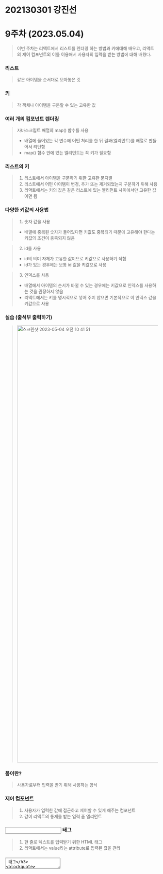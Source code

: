 # 202130301 강진선

# 9주차 (2023.05.04)

> 이번 주차는 리액트에서 리스트를 렌더링 하는 방법과 키에대해 배우고, 리액트의 제어 컴포넌트외 이를 이용해서 사용자의 입력을 받는 방법에 대해 배웠다.

### 리스트

> 같은 아이템을 순서대로 모아놓은 것

### 키

> 각 객체나 아이템을 구분할 수 있는 고유한 값

### 여러 개의 컴포넌트 렌더링

> 자바스크립트 배열의 map() 함수를 사용
>
> - 배열에 들어있는 각 변수에 어떤 처리를 한 뒤 결과(엘리먼트)를 배열로 만들어서 리턴함
> - map() 함수 안에 있는 엘리먼트는 꼭 키가 필요함

### 리스트의 키

> 1. 리스트에서 아이템을 구분하기 위한 고유한 문자열
> 2. 리스트에서 어떤 아이템이 변경, 추가 또는 제거되었는지 구분하기 위해 사용
> 3. 리액트에서는 키의 값은 같은 리스트에 있는 엘리먼트 사이에서만 고유한 값이면 됨

### 다양한 키값의 사용법

> 1. 숫자 값을 사용
>
> - 배열에 중복된 숫자가 들어있다면 키값도 중복되기 때문에 고유해야 한다는 키값의 조건이 충족되지 않음

> 2. id를 사용
>
> - id의 의미 자체가 고유한 값이므로 키값으로 사용하기 적합
> - id가 있는 경우에는 보통 id 값을 키값으로 사용

> 3. 인덱스를 사용
>
> - 배열에서 아이템의 순서가 바뀔 수 있는 경우에는 키값으로 인덱스를 사용하는 것을 권장하지 않음
> - 리액트에서는 키를 명시적으로 넣어 주지 않으면 기본적으로 이 인덱스 값을 키값으로 사용

### 실습 (출석부 출력하기)

> <img width="1440" alt="스크린샷 2023-05-04 오전 10 41 51" src="https://user-images.githubusercontent.com/126742685/236090868-a6c8e5b7-e666-466a-af7a-2b80dafc7df5.png">

### 폼이란?

> 사용자로부터 입력을 받기 위해 사용하는 양식

### 제어 컴포넌트

> 1. 사용자가 입력한 값에 접근하고 제어할 수 있게 해주는 컴포넌트
> 2. 값이 리액트의 통제를 받는 입력 폼 엘리먼트

### <input type="text"> 태그

> 1. 한 줄로 텍스트를 입력받기 위한 HTML 태그
> 2. 리액트에서는 value라는 attribute로 입력된 값을 관리

### <textarea> 태그

> 1. 여러 줄에 걸쳐서 텍스트를 입력받기 위한 HTML 태그
> 2. 리액트에서는 value라는 attribute로 입력된 값을 관리

### <select> 태그

> 1. 드롭다운 목록을 보여주기 위한 HTML 태그
> 2. 여러 가지 옵션 중에서 하나 또는 여러 개를 선택할 수 있는 기능을 제공
> 3. 리액트에서는 value라는 attribute로 선택된 옵션의 값을 관리

### <input type="file"> 태그

> 1. 디바이스의 저장 장치로부터 사용자가 하나 또는 여러 개의 파일을 선택할 수 있게 해주는 HTML 태그
> 2. 서버로 파일을 업로드하거나 리액트에서는 비제어 컴포넌트가 됨

### 여러 개의 입력 다루기

> 컴포넌트에 여러 개의 state를 선언하여 각각의 입력에 대해 사용하면 됨

### input Null Value

> value prop은 넣되 자유롭게 입력할 수 있게 만들고 싶을 경우, 값에 undefined 또는 null을 넣으면 됨

### 실습 (사용자 정보 입력받기)

> <img width="1440" alt="스크린샷 2023-05-04 오전 11 51 35" src="https://user-images.githubusercontent.com/126742685/236102295-0f65f698-0c5b-4c72-9470-fdf54ab89032.png">

### Shared state

> 하위 컴포넌트가 공통된 부모 컴포넌트의 state를 공유하여 사용하는 것

### state 끌어올리기

> 하위 컴포넌트의 state를 공통된 부모 컴포넌트로 끌어올려서 공유하는 방식

### 실습 (섭씨온도와 화씨온도 표시하기)

> <img width="1440" alt="스크린샷 2023-05-04 오후 12 31 19" src="https://user-images.githubusercontent.com/126742685/236106956-a66136ea-09fd-41be-94e5-5029cd6b00c5.png">


# 8주차 (2023.04.27)

> 이번 시간은 이벤트와 렌더링에 대해 배웠다.

### 이벤트란?

> 사용자가 버튼을 클릭하는 등의 사건을 의미

### 이벤트 처리하기

> 1. DOM의 이벤트
>
> - 이벤트의 이름을 모두 소문자로 표시
> - 이벤트를 처리할 함수를 문자열로 전달

> 2. 이벤트 핸들러
>
> - 이벤트가 발생했을 때 해당 이벤트를 처리하는 함수
> - 이벤트 리스너라고 부르기도 함
> - 클래스 컴포넌트
> - - 클래스의 함수로 정의하고 생성자에서 바인딩해서 사용
> - - 클래스 필드 문법도 사용가능
> - 함수 컴포넌트
> - - 함수 안에 함수로 정의하거나 arrow function을 사용해서 정의

### arguments 전달하기

> 1. Argument란?
>
> - 함수에 전달할 데이터
> - 피라미터 또는 매개변수라고 부르기도 함

> 2. 클래스 컴포넌트
>
> - arrow function을 사용하거나 Fuction.prototype.bind를 사용

> 3. 함수 컴포넌트
>
> - 이벤트 핸들러 호출 시 원하는 순서대로 매개변수를 넣어서 사용

#### 실습 (클릭 이벤트 처리하기)

> <img width="1440" alt="스크린샷 2023-04-27 오전 10 47 41" src="https://user-images.githubusercontent.com/126742685/234739991-44daa861-d13e-4c6e-9b0a-c98026c00f06.png">

### 조건부 렌더링

> 조건에 따라 렌더링의 결과가 달라지도록 하는 것

### 엘리먼트 변수

> - 리액트 엘리먼트를 변수처럼 저장해서 사용하는 방법

### 인라인 조건

> 1. 조건문을 코드 안에 집어넣는 것

> 2. 인라인 if
>
> - if문을 필요한 곳에 직접 집어넣어서 사용하는 방법
> - 논리 연산자 &&를 사용(AND 연산)
> - 앞에 나오는 조건문이 true일 경우에만 뒤에 나오는 엘리먼트를 렌더링

> 3. 인라인 if-Else
>
> - if-Else문을 필요한 곳에 직접 넣어서 사용하는 방법
> - 삼향 연산자?를 사용
> - 앞에 나오는 조건문이 true면 첫 번째 항목을 리턴, false면 두 번째 항목을 리턴
> - 조건에 따라 각기 다른 엘리먼트를 렌더링하고 싶을 때 사용

### 컴포넌트 렌더링 막기

> 1. 리액트에서는 null을 리턴하면 렌더링되지 않음

> 2. 특정 컴포넌트를 렌더링하고 싶지 않을 경우 null을 리턴하면 됨

### 실습 (로그인 여부를 나타내는 툴바 만들기)

> <img width="1440" alt="스크린샷 2023-04-27 오후 12 15 14" src="https://user-images.githubusercontent.com/126742685/234750794-f2c5201f-a543-46ff-8243-5aa1c8be1c4b.png">

# 7주차 (2023.04.13)

> 오늘은 가장 많이 사용하는 훅에 대해 배웠다.
> state와 effect를 잘 알아 두어야 한다.

### 훅

> 1. 리액트의 state와 생명주기 기능에 갈고리를 걸어 원하는 시점에
>    정해진 함수를 실행되도록 만든 것

> 2. useState()
>
> - state를 사용하기 위한 훅
> - 함수 컴포넌트에서는 기본적으로 state라는 것을 제공하지 않음
> - 클래스 컴포넌트처럼 state를 사용하고 싶으면 useState() 훅을
>   사용해야함
> - 사용법
> - - const [변수명, set함수명] = useState (초깃값);
> - - 변수 각각에 대해 set 함수가 따로 존재함

```
useState() 훅을 사용하는 예제 코드

import React, {useState} from "react";

function Counter(props) {
  var count = 0;

  return (
    <div>
      <p>총 {count}번 클릭했습니다.</p>
      <button onClick={() => count++}>
          클릭
      </button>
    </div>
  );
}

```

> 3. useEffect()
>
> - 사이드 이펙트를 수행하기 위한 훅
> - 사이드 이펙트란 서버에서 데이터를 받아오거나 수동으로 DOM을
>   변경하는 등의 작업
> - useEffect() 훅만으로 클래스 컴포넌트의 생명주기
>   함수들과 동일한 기능을 수행할 수 있음
> - 사용법
> - - useEffect(이펙트 함수, 의존성 배열);
> - - 의존성 배열 안에 있는 변수 중에 하나라도 값이 변경되었을 때
>     이펙트 함수가 실행됨
> - - 의존성 배열에 빈 배열([])을 넣으면 언마운트시에 단 한 번씩만
>     실행됨
> - 의존성 배열 생략 시 컴포넌트가 업데이트될 때마다 호출됨
> - 선언된 컴포넌트의 props와 state에 접근할 수 있음
> - useEffect()에서 리턴하는 함수는 컴포넌트 마운트가 해제될 때 호출됨

```
useEffect()를 사용한 예제 코드

import React, {useState, useEffect} from "react";

function Counter(props) {
  const [count, setCount] = useState(0);

  useEffect(() => {
    document.title = '총 ${count}번 클릭했습니다.';
  });

  return (
    <div>
      <p>총 {count}번 클릭했습니다.</p>
      <button onClick={() => setCount(count +1)}>
        클릭
      </button>
    </div>
  );
}
```

> 4. useMemo()
>
> - Memoized value를 리턴하는 훅
> - 연산량이 높은 작업이 매번 렌더링될 때마다 반복되는 것을 피하기 위해 사용
> - 렌더링이 일어나는 동안 실행되므로 렌더링이 일어나는 동안 실행돼서는 안될
>   작업을 useMemo()에 넣으면 안 됨
> - 사용법
> - - const memoizedValue = useMemo(값 생성 함수, 의존성 배열);
> - - 의존성 배열에 들어있는 변수가 변했을 경우에만 새로 값 생성 함수를 호출하여
>     결괏값을 반환함
> - - 그렇지 않은 경우에는 기존 함수의 결괏값을 그대로 반환함
> - - 의존성 배열을 넣지 않을 경우 렌더링이 일어날 때마다 매번 값 생성
>     함수가 실행되므로 의미가 없음

> 5. useCallback()
>
> - useMemo() 훅과 유사하지만 값이 아닌 함수를 반환한다는 점이 다름
> - useCallback(콜백 함수, 의존성 배열);은 useMemo(() => 콜백 함수,
>   의존성 배열);과 동일 훅을 사용하여 불필요한 함수 재정의 작업을 없애는 것
> - 사용법
> - - const memoizedCallback = useCallback(콜백 함수, 의존성 배열);
> - - 의존성 배열에 들어있는 변수가 변했을 경우에만 콜백 함수를 다시 정의해서 리턴함.

> 6. useRef()
>
> - 레퍼런스를 사용하기 위한 훅
> - 레퍼런스란 특정 컴포넌트에 접근할 수 있는 객체를 의미
> - 매번 렌더링될 때마다 항상 같은 레퍼런스 객체를 반환
> - 사용법
> - - const refContainer = useRef(초깃값);
> - - current라는 속성을 통해서 접근

### 훅의 규칙

> 1. 무조건 최상위 레벨에서만 호출해야함
>
> - 반복문이나 조건문 또는 중첩된 함수들 안에서 훅을 호출하면 안 됨
> - 컴포넌트가 렌더링될 때마다 매번 같은 순서로 호출되어야 함

> 2. 리액트 함수 컴포넌트에서만 훅을 호출해야 함
>
> - 혹은 리액트 함수 컴포넌트에서 호출하거나 직접 만든 커스텀
>   훅에서만 호출할 수 있음

### 커스텀 훅

> 1. 이름이 use로 시작하고 내부에서 다른 훅을 호출하는 단순한 자바스크립트 함수
> 2. 파라미터로 무엇을 받을지, 어떤 것을 리턴해야 할지를 개발자가 직접 정할 수 있음
> 3. 중복되는 로직을 커스텀 훅으로 추출하여 재사용성을 높이기
> 4. 이름이 use로 시작하지 않으면 특정 함수의 내부에서 훅을 호출하는지를 알 수 없기
>    때문에 훅의 규칙 위반 여부를 자동으로 확인할 수 없음

### 실습 (훅을 사용한 컴포넌트 개발)

> <img width="1440" alt="스크린샷 2023-04-13 오전 11 36 21" src="https://user-images.githubusercontent.com/126742685/231633606-c1051869-b6bd-4530-ad45-33b9d0782c9c.png">

# 6주차 (2023.04.06)

> 오늘은 컴포넌트 추출과 실습에 이미지를 넣어봤다.
> State에 대해 배웠다.

### 컴포넌트 추출

> 1. 큰 컴포넌트에서 일부를 추출해서 새로운 컴포넌트를 만드는 것
> 2. 기능 단위로 구분하는 것이 좋고, 나중에 곧바로 재사용이 가능한
>    형태로 추출하는 것이 좋음

#### 실습(댓글 컴포넌트 만들기)

> <img width="1440" alt="image" src="https://user-images.githubusercontent.com/126742685/230256786-91235bad-11f5-42a8-af11-ea9f57ed61c0.png">

### State

> 1. 리액트 컴포넌트의 변경 가능한 데이터
> 2. 컴포넌트를 개발하는 개발자가 직접 정의해서 사용
> 3. state가 변경될 경우 컴포넌트가 재렌더링됨
> 4. 렌더링이나 데이터 흐름에 사용되는 값만 state에 포함시켜야 함

### State의 특징

> 1. 자바스크립트 객체 형태로 존재
>
> 2. 직접적인 변경이 불가능 함
>
> 3. 클래스 컴포넌트
>
> - 생성자에서 모든 state를 한 번에 정의
> - state를 변경하고자 할 때에는 꼭 setState()함수를 사용해야 함
>
> 4. 함수 컴포넌트
>
> - useState()훅을 사용하여 각각의 state를 정의
> - 각 state별로 주어지는 set함수를 사용하여 state 값을 변경

### 생명주기

> 1. 마운트
>
> - 컴포넌트가 생성될 떼
> - componentDidMount()
>
> 2. 업데이트
>
> - 컴포넌트의 props가 변경될 때
> - setState() 함수 호출에 의해 state가 변경될 때
>
> 3. 언마운트
>
> - 상위 컴포넌트에서 현재 컴포넌트를 더 이상 화면에 표시
>   하지 않게 될 때
> - componentWillUnmount()
>
> 4. 컴포넌트는 계속 존재하는 것이 아니라 시간의
>    흐름에 따라 생성되고 업데이트되다가 사라지는 과정을
>    겪음

#### 실습(State 사용해보기)

> <img width="1440" alt="스크린샷 2023-04-06 오후 12 09 19" src="https://user-images.githubusercontent.com/126742685/230262914-79f4b18a-8bc7-4a44-895d-de145dd58bef.png">

# 5주차 (2023.03.30)

> 이번주는 리액트 엘리먼트 개념과 특징,
> props와 컴포넌트 대해 배웠다.

### 엘리먼트의 정의

> 1. 리액트 앱의 가장 작은 빌딩 블록들
> 2. 화면에 나타나는 내용을 기술하는 자바스크립트 객체
> 3. 리액트 엘리먼트는 DOM 엘리먼트의 가상 표현

### 엘리먼트의 생김새

> 1. 엘리먼트는 자바스크립트 객체 형태로 존재
> 2. 컴포넌트 유형과 속성 및 내부의 모든 자식에 대한 정보를
>    포함하고 있는 일반적인 자바스크립트 객체

### 엘리먼트의 특징

> 1. 불변성을 갖고 있음
> 2. 엘리먼트 생성 후에는 자식이나 속성을 바꿀 수 없음.

### 엘리먼트 렌더링하기

> 1. 렌더링을 위해 ReactDOM의 render()라는 함수를 사용
>
> - 리액트 엘리먼트를 HTML 엘리먼트에 렌더링하는 역할
>
> 2. 렌더링 되는 과정을 Virtual DOM에서 실제 DOM으로 이동하는 과정

### 렌더링된 엘리먼트 업데이트하기

> 1. 엘리먼트는 한 번 생성되면 바꿀 수 없기 때문에 엘리먼트를
>    업데이트하기 위해서는 다시 생성해야 함.
> 2. 기존 엘리먼트를 변경하는 것이 아니라 새로운
>    엘리먼트를 생성해서 바꿔치기 하는 것

```
실습: 시계 만들기
import React from "react";

function Clock(props) {
  return (
    <div>
      <h1>안녕, 리액트</h1>
      <h2>현재 시간: {new Date().toLocaleTimeString()}</h2>
    </div>
  );
}

export default Clock;
```

### 리액트 컴포넌트

> 1. 컴포넌트 기반 구조
>
> - 작은 컴포넌트들이 모여서 하나의 컴포넌트를 구석하고 이러한 컴포넌트들이 모여서 전체 페이지를 구성
>
> 2. 개념적으로는 자바스크립트의 함수와 비슷함
>
> - 속성들을 입력으로 받아서 그에 맞는 리액트 엘리먼트를 생성하여
>   리턴함.

### Props

#### Props의 개념

> 1. 리액트 컴포넌트의 속성
> 2. 컴포넌트에 전달할 다양한 정보를 담고 있는 자바스크립트 객체

#### Props의 특징

> 1. JSX를 사용할 경우 컴포넌트에 키-값 쌍 형태로 넣어 주면 됨
> 2. 문자열 이외에 정수, 변수, 그리고 다른 컴포넌트 등이 들어갈
>    경우에는 중괄호를 사용해서 감싸주어야 함
> 3. JSX를 사용하지 않는 경우에는 createElement() 함수의 두 번째
>    파라미터로 자바스크립트 객체를 넣어 주면 됨

### 컴포넌트 만들기

> 1. 컴포넌트의 종류
>
> - 클래스 컴포넌트와 함수 컴포넌트로 나뉨
>
> 2. 함수 컴포넌트
>
> - 함수 형태로 된 컴포넌트
>
> 3. 클래스 컴포넌트
>
> - ES6의 클래스를 사용하여 만들어진 컴포넌트
>
> 4. 컴포넌트 이름 짓기
>
> - 컴포넌트의 이름은 항상 대문자로 시작해야 함
> - 소문자로 시작할 경우 컴포넌트를 DOM 태그로 인식하기 때문
>
> 5. 컴포넌트 렌더링
>
> - 컴포넌트로부터 엘리먼트를 생성하여 이를 리액트 DOM에 전달

### 컴포넌트 합성

> 여러 개의 컴포넌트를 합쳐서 하나의 컴포넌트를 만드는 것

# 4주차 (2023.03.23)

> 오늘은 npm start를 하고, 웹사이트에 직접 리액트를 연동했다.
> 그리고 프로젝트를 생성한 뒤 repository를 삭제했다.

> 터미널에 git config --global user.name,
> git config --global user.email을 입력하여 사용자 이름과,
> 이메일을 추가하였다.
> 새롭게 23-React1을 생성해서 커밋했다.

> JSX는 자바스크립트 문법을 확장시킨 것이기 때문에, 모든 자바스크립트 문법을
> 지원한다.

```
  const name = '소플';
  const element = <h1>안녕, {name}</h1>

  ReactDOM.render(
      element,
      document.getElementById('root')
  );
```

> 위의 코드에서 엘리먼트를 선언하는 부분의 코드처럼 HTML과 자바스크립트가 섞인
> 형태로 코드를 작성하면 된다.
> XML/HTML 코드를 사용하다가 중간에 자바스크립트 코드를 사용하고 싶으면
> 중괄호를 써서 묶어주면 된다.

### JSX의 역할

> 1. JSX로 작성된 코드는 모두 자바스크립트 코드로 변환
> 2. 리액트는 JSX 코드를 모두 createElement() 함수를 사용하는 코드로 변환

### JSX의 장점

> 1. 코드가 간결해짐
> 2. 가독성 향상
> 3. Injection Attack을 방어함으로써 보안성이 올라감

### JSX 사용법

> 1. 기본적으로 모든 자바스크립트 문법을 지원
> 2. 자바스크립트에 XML과 HTML을 섞어서 사용
> 3. 중괄호를 사용하여 자바스크립트 코드를 삽입

# 3주차 (2023.03.16)

> 오늘은 Node.js를 설치하는 작업을 였다. git.bash를 이용하여 설치한 node.js의 버전을 확인하였다.
> 리액트는 사용자와 웹사이트의 상호작용을 돕는 인터페이스를 만들기 위한 자바스크립트 기능 모음집이다.

> Virtual DOM은 가상의 DOM이다. DOM을 뭔지 확인하기 위해 크롬 개발자 도구를 열어 콘솔 탭에서 document라고 입력하면
> 웹사이트의 정보가 모두 담겨있는 DOM 이 나온다.

### 리액트의 장점

> 1. 빠른 업데이트와 렌더링 속도
> 2. 재사용성이 높은 컴포넌트 기반 구조
> 3. 메타(구 페이스북)의 든든한 지원
> 4. 활발한 지식 공유와 커뮤니티
> 5. 리액트 네이티브를 통한 모바일 앱 개발 기능

> 화면을 업데이트하면 DOM이 수정된다는 말과 동일하다. 기존의 방식으로 화면을 업데이트 하려면 DOM을 직접 수정해야하는데,
> 리액트는 DOM을 직접 수정하는 것이 아니라 업데이트해야 할 최소한의 부분만을 찾아서 업데이트한다.
> 그리고 검색된 부분만을 업데이트하고 다시 렌더링하면서 변경된 내용을 빠르게 사용자에게 보여줄 수 있는 것이다.

> 리액트의 두 번째 장점은 컴포넌트 기반의 구조이다. 컴포넌트는 구성요소라는 뜻을 갖고 있는데, 리액트는 모든 페이지가 컴포넌트로
> 구성되어 있고, 하나의 컴포넌트는 또 다른 여러 개의 컴포넌트의 조합으로 구성될 수 있다.

> 재사용성은 다시 사용이 가능한 성질을 의미한다.

> <http://blog.naver.com/storyphoto/viewer.jsp?src=https%3A%2F%2Fblogfiles.pstatic.net%2FMjAyMjA3MjhfMjU3%2FMDAxNjU4OTk0OTQ3MDM0.lgrOn1_wxnYb1dZO0xtiLiCafvIRhnVK-01i38vctlcg.9wdWFMedLBkdIC3Nrqy4eNY_0CzRw4aPBLjsGx63xGwg.PNG.kkag8997%2F%25EC%258A%25A4%25ED%2581%25AC%25EB%25A6%25B0%25EC%2583%25B7_2022-07-28_%25EC%2598%25A4%25ED%259B%2584_12.22.55.png>

> 재사용성이 높아지면 전체 소프트웨어의 개발 기간이 단축된다.
> 그리고 유지 보수가 용이해진다.

### 리액트의 단점

> 1. 학습량이 방대하다.
> 2. 높은 상태 관리 복잡도

#### 실습 step3

```
html

  <html>
    <head>
      <title>소플의 블로그</title>
      <link rel="stylesheet" href="style.css">
    </head>
    <body>
      <h1>소플의 블로그에 오신 여러분을 환영합니다!</h1>

      <div id="root"></div>

      <script src="https://unpkg.com/react@17/umd/react.development.js" crossorigin></script>
      <script src="https://unpkg.com/react-dom@17/umd/react-dom.development.js" crossorigin></script>
      <script src="MyButtom.js"></script>
     </body>
   </html>
```

```
js

function MyButton(props) {
  const [isClicked, setIsClicked] = React.useState(false);

  return React.createElement(
  'button',
  { onClick: () => setIsClicked(true) },
  isClicked ? 'Clicked!' : 'Click here!'
  )
 }

 const domContainer = document.querySelector('#root');
 ReactDOM.render(React.createElement(MyButton), domContainer);
```

# 2주차 (2023.03.09)

> 오늘은 지난 수업에 이어 github 계정을 만들고 repository를 만들었다.
> respository 이름을 23-React1로 만들어 readme file을 추가하였다.
> 그 뒤 code에서 저장소 주소를 복사한 다음 교수님이 확인하실 수 있도록 주소를 공유 해드렸다.
> 테스트를 하기 위해 Visual Studio Code에서 저번주에 만든 코드를 왼쪽 바에서 Source Control 아이콘을 눌러서
> Commit을 한다음 깃허브로 연결해 보는 것을 배웠다.

> 처음에 깃허브로 연결이 되지 않아 그 이유를 찾아보니 앱 기본 연결 브라우저가 Internet Explorer로 되어 있었다.
> 그래서 Chrome으로 변경했더니 바로 연결이 가능하였다.
> 깃허브 웹페이지에서 업로드 된 파일을 확인 가능했다.
> 이제 그 날 배운 코드를 github 계정에 공개로 올려 Readme를 추가하면 교수님이 확인 가능하다.

### Gitignore

> GitHub는 불특정 다수가 이용할 수 있는 사이트이다.
> 그래서 공유에서 문제가 생긴다. Gitignore은 이 문제를 방지하기 위한 파일이다.

### 3교시

> HTML은 웹사이트의 뼈대를 구성하기 위해 사용하는 마크업 언어이다.
> 웹사이트의 뼈대를 구성하는 기본적이고 필수적 태그는
> html, head, body이다.

> 브라우저는 각 페이지별로 HTML 파일이 따로 존재하여, 페이지를 이동하게 될 경우 브라우저에서
> 해당 페이지의 HTML 파일을 받아와서 화면에 표시해 준다.
> 수많은 페이지가 존재하는 복잡한 사이트의 경우 SPA를 사용한다.

> SPA는 여러가지 복잡한 웹사이트를 하나의 페이지로 표현한다.
> 자바스크립트는 프로그래밍 언어의 한 종류이다.
> 문자열을 선언할 때는 "나 '로 묶어주면 되는데, 두 종류의 따옴표를 한 번에 섞어서 사용하면 안된다.
> Boolean 타입은 값이 true 아니면 false 두 가지로만 정해져 있는 자료이다.

> Undefined 타입은 정의가 되지 않은 것을 의미힌다.
> 변수를 선언만 하고 값을 대입하지 않으면 변수의 자료형은 undefined가 된다.
> Null 타입은 값이 정의되긴 했는데 정의된 그 값이 null인 것을 의미한다.
> 연산을 하기 위해 사용하는 것을 연산자라고 한다.
> 기본적인 연산자로 대입 연산자가 있다. 대입 연산자는 변수에 값을 대입하기 위해 사용하는 연산자이다.
> 대입 연산자는 항상 오른쪽에서 왼쪽 방향으로 흐름이 흘러가며, equal의 오른쪽에 있는 값을 equal의 왼쪽에 대입시킨다고 해석한다.
> let a = 10; 라 하여 console.log(a); 로 출력하면 결과는 10이 된다.
> 덧셈, 뺄셈, 곱셈, 나눗셈 등 연산자를 통칭하여 산술 연산자라 한다.

let a = 4;
let b = 5;

console.log(a+b); //출력결과: 9 가 된다.

> 증가 연산자와 감소 연산자는 기호로 ++와 --룰 사용한다.
> 증감 연산자를 변수의 뒤에 붙이는 방식을 postfix 방식, 변수의 앞에 붙이는 방식을 prefix방식이라고 한다.
> 관계 연산자는 변수들 사이의 관계를 비교하기 위해서 사용하기 때문에 비교 연산자 라고도 한다.

> 오늘 수업에서는 Github 가입 및, 파일 생성 하는 법과 간단한 이론을 배웠다.

# 1주차 (2023.03.02)

1. 오리엔테이션

2. Github가입

